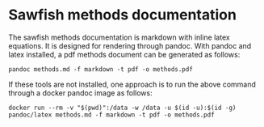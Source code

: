 # Sawfish methods documentation

The sawfish methods documentation is markdown with inline latex equations. It is designed for rendering through pandoc.
With pandoc and latex installed, a pdf methods document can be generated as follows:

    pandoc methods.md -f markdown -t pdf -o methods.pdf

If these tools are not installed, one approach is to run the above command through a docker pandoc image as follows:

    docker run --rm -v "$(pwd)":/data -w /data -u $(id -u):$(id -g) pandoc/latex methods.md -f markdown -t pdf -o methods.pdf
